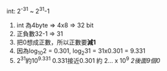 int: 2<sup>-31</sup> ~ 2<sup>31</sup>-1

1. int 為4byte => 4x8 => 32 bit
2. 正負數32-1 => 31
3. 把0想成正數，所以正數要**減1**
4. 因為log<sub>10</sub>2 = 0.301, log<sub>2</sub>31 = 31x0.301 = 9.331 
5. 2<sup>31</sup>約10<sup>9.331</sup> 0.331接近0.301 約 2... x 10<sup>9</sup> *2後面9個0*